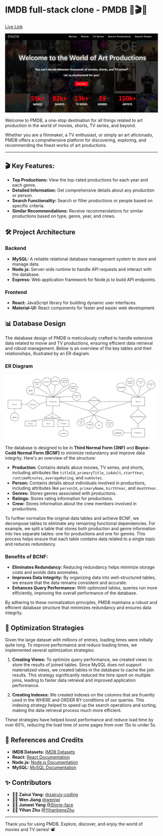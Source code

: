 # IMDB full-stack clone - PMDB 🎥🎬✨

[Live Link](https://imdb-full-stack-clone.netlify.app)

![imdb_cover](imdb_cover.png)

Welcome to PMDB, a one-stop destination for all things related to art production in the world of movies, shorts, TV series, and beyond.

Whether you are a filmmaker, a TV enthusiast, or simply an art aficionado, PMDB offers a comprehensive platform for discovering, exploring, and recommending the finest works of art productions.

---

## 🎬 Key Features:

- **Top Productions:** View the top-rated productions for each year and each genre.
- **Detailed Information:** Get comprehensive details about any production or person.
- **Search Functionality:** Search or filter productions or people based on specific criteria.
- **Similar Recommendations:** Receive recommendations for similar productions based on type, genre, year, and crews.

## 🛠️ Project Architecture

### Backend
- **MySQL:** A reliable relational database management system to store and manage data.
- **Node.js:** Server-side runtime to handle API requests and interact with the database.
- **Express:** Web application framework for Node.js to build API endpoints.

### Frontend
- **React:** JavaScript library for building dynamic user interfaces.
- **Material-UI:** React components for faster and easier web development.

## 📊 Database Design

The database design of PMDB is meticulously crafted to handle extensive data related to movie and TV productions, ensuring efficient data retrieval and robust management. Below is an overview of the key tables and their relationships, illustrated by an ER diagram.

### ER Diagram

![ER Diagram](ER_diagram.png)

The database is designed to be in **Third Normal Form (3NF)** and **Boyce-Codd Normal Form (BCNF)** to minimize redundancy and improve data integrity. Here's an overview of the structure:

- **Production:** Contains details about movies, TV series, and shorts, including attributes like `titleId`, `primaryTitle`, `isAdult`, `startYear`, `runtimeMinutes`, `averageRating`, and `numVotes`.
- **Person:** Contains details about individuals involved in productions, including attributes like `personId`, `primaryName`, `birthYear`, and `deathYear`.
- **Genres:** Stores genres associated with productions.
- **Ratings:** Stores rating information for productions.
- **Crew:** Stores information about the crew members involved in productions.

To further normalize the original data tables and achieve BCNF, we decompose tables to eliminate any remaining functional dependencies. For example, we split a table that stores both production and genre information into two separate tables: one for productions and one for genres. This process helps ensure that each table contains data related to a single topic and reduces redundancy.

### Benefits of BCNF:

- **Eliminates Redundancy:** Reducing redundancy helps minimize storage costs and avoids data anomalies.
- **Improves Data Integrity:** By organizing data into well-structured tables, we ensure that the data remains consistent and accurate.
- **Enhances Query Performance:** With optimized tables, queries run more efficiently, improving the overall performance of the database.

By adhering to these normalization principles, PMDB maintains a robust and efficient database structure that minimizes redundancy and ensures data integrity.

## 🚀 Optimization Strategies

Given the large dataset with millions of entries, loading times were initially quite long. To improve performance and reduce loading times, we implemented several optimization strategies:

1. **Creating Views:** To optimize query performance, we created views to store the results of joined tables. Since MySQL does not support materialized views, we created tables in the database to cache the join results. This strategy significantly reduced the time spent on multiple joins, leading to faster data retrieval and improved application performance.

2. **Creating Indexes:** We created indexes on the columns that are fruently used in the WHERE and ORDER BY conditions of our queries. This indexing strategy helped to speed up the search operations and sorting, making the data retrieval process much more efficient.

These strategies have helped boost performance and reduce load time by over 60%, reducing the load time of some pages from over 15s to under 5s.

## 📘 References and Credits

- **IMDB Datasets:** [IMDB Datasets](https://datasets.imdbws.com/)
- **React:** [React Documentation](https://reactjs.org/)
- **Node.js:** [Node.js Documentation](https://nodejs.org/en/)
- **MySQL:** [MySQL Documentation](https://dev.mysql.com/doc/)

## ✨ Contributors

- 👩‍💻 **Zairui Yang:** [@zairuiy-coding](https://github.com/zairuiy-coding)
- 👩‍💻 **Wen Jiang** [@wenjwj](https://github.com/wenjwj)
- 👨‍💻 **Junwei Yang**  [@Stone-face](https://github.com/Stone-face)
- 👩‍💻 **Yihan Zhu** [@YihanIreneZhu](https://github.com/YihanIreneZhu)

---

Thank you for using PMDB. Explore, discover, and enjoy the world of movies and TV series! 📽️
